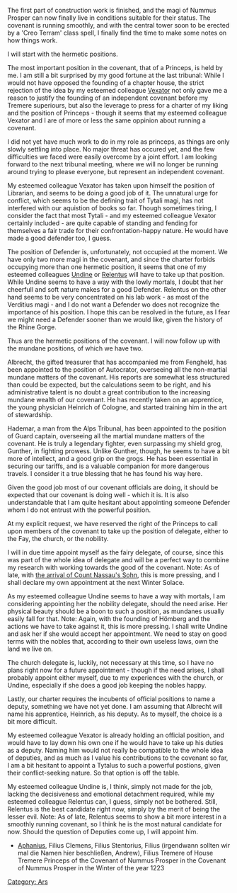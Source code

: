 The first part of construction work is finished, and the magi of Nummus
Prosper can now finally live in conditions suitable for their status.
The covenant is running smoothly, and with the central tower soon to be
erected by a 'Creo Terram' class spell, I finally find the time to make
some notes on how things work.

I will start with the hermetic positions.

The most important position in the covenant, that of a Princeps, is held
by me. I am still a bit surprised by my good fortune at the last
tribunal: While I would not have opposed the founding of a chapter
house, the strict rejection of the idea by my esteemed colleague
[Vexator](Vexator "wikilink") not only gave me a reason to justify the
founding of an independent covenant before my Tremere superiours, but
also the leverage to press for a charter of my liking and the position
of Princeps - though it seems that my esteemed colleague Vexator and I
are of more or less the same oppinion about running a covenant.

I did not yet have much work to do in my role as princeps, as things are
only slowly settling into place. No major threat has occured yet, and
the few difficulties we faced were easily overcome by a joint effort. I
am looking forward to the next tribunal meeting, where we will no longer
be running around trying to please everyone, but represent an
independent covenant.

My esteemed colleague Vexator has taken upon himself the position of
Librarian, and seems to be doing a good job of it. The unnatural urge
for conflict, which seems to be the defining trait of Tytali magi, has
not interfered with our aquistion of books so far. Though sometimes
tiring, I consider the fact that most Tytali - and my esteemed colleague
Vexator certainly included - are quite capable of standing and fending
for themselves a fair trade for their confrontation-happy nature. He
would have made a good defender too, I guess.

The position of Defender is, unfortunately, not occupied at the moment.
We have only two more magi in the covenant, and since the charter
forbids occupying more than one hermetic position, it seems that one of
my esteemed colleagues [Undine](Undine "wikilink") or
[Relentus](Relentus "wikilink") will have to take up that position.
While Undine seems to have a way with the lowly mortals, I doubt that
her cheerfull and soft nature makes for a good Defender. Relentus on the
other hand seems to be very concentrated on his lab work - as most of
the Verditius magi - and I do not want a Defender wo does not recognize
the importance of his position. I hope this can be resolved in the
future, as I fear we might need a Defender sooner than we would like,
given the history of the Rhine Gorge.

Thus are the hermetic positions of the covenant. I will now follow up
with the mundane positions, of which we have two.

Albrecht, the gifted treasurer that has accompanied me from Fengheld,
has been appointed to the position of Autocrator, overseeing all the
non-martial mundane matters of the covenant. His reports are somewhat
less structured than could be expected, but the calculations seem to be
right, and his administrative talent is no doubt a great contribution to
the increasing mundane wealth of our covenant. He has recently taken on
an apprentice, the young physician Heinrich of Cologne, and started
training him in the art of stewardship.

Hademar, a man from the Alps Tribunal, has been appointed to the
position of Guard captain, overseeing all the martial mundane matters of
the covenant. He is truly a legendary fighter, even surpassing my shield
grog, Gunther, in fighting prowess. Unlike Gunther, though, he seems to
have a bit more of intellect, and a good grip on the grogs. He has been
essential in securing our tariffs, and is a valuable companion for more
dangerous travels. I consider it a true blessing that he has found his
way here.

Given the good job most of our covenant officials are doing, it should
be expected that our covenant is doing well - which it is. It is also
understandable that I am quite hesitant about appointing someone
Defender whom I do not entrust with the powerful position.

At my explicit request, we have reserved the right of the Princeps to
call upon members of the covenant to take up the position of delegate,
either to the Fay, the church, or the nobility.

I will in due time appoint myself as the fairy delegate, of course,
since this was part of the whole idea of delegate and will be a perfect
way to combine my research with working towards the good of the
covenant. Note: As of late, with [the arrival of Count Nassau's
Sohn](Notes_on_the_measures_taken_against_the_disturbance_of_the_fairy_forest_by_the_settlement_attempt_made_by_the_nephew_of_the_count_of_Nassau "wikilink"),
this is more pressing, and I shall declare my own appointment at the
next Winter Solace.

As my esteemed colleague Undine seems to have a way with mortals, I am
considering appointing her the nobility delegate, should the need arise.
Her physical beauty should be a boon to such a position, as mundanes
usually easily fall for that. Note: Again, with the founding of Hömberg
and the actions we have to take against it, this is more pressing. I
shall write Undine and ask her if she would accept her appointment. We
need to stay on good terms with the nobles that, according to their own
useless laws, own the land we live on.

The church delegate is, luckily, not necessary at this time, so I have
no plans right now for a future appointment - though if the need arises,
I shall probably appoint either myself, due to my experiences with the
church, or Undine, especially if she does a good job keeping the nobles
happy.

Lastly, our charter requires the incubents of official positions to name
a deputy, something we have not yet done. I am assuming that Albrecht
will name his apprentice, Heinrich, as his deputy. As to myself, the
choice is a bit more difficult.

My esteemed colleague Vexator is already holding an official position,
and would have to lay down his own one if he would have to take up his
duties as a deputy. Naming him would not really be compatible to the
whole idea of deputies, and as much as I value his contributions to the
covenant so far, I am a bit hesitant to appoint a Tytalus to such a
powerful postions, given their conflict-seeking nature. So that option
is off the table.

My esteemed colleague Undine is, I think, simply not made for the job,
lacking the decisiveness and emotional detachment required, while my
esteemed colleague Relentus can, I guess, simply not be bothered. Still,
Relentus is the best candidate right now, simply by the merit of being
the lesser evil. Note: As of late, Relentus seems to show a bit more
interest in a smoothly running covenant, so I think he is the most
natural candidate for now. Should the question of Deputies come up, I
will appoint him.

  -
    [Aphanius](Aphanius "wikilink"), Filius Clemens, Filius Stentorius,
    Filius (irgendwann sollten wir mal die Namen hier beschließen,
    Andrew), Filius Tremere of House Tremere
    Princeps of the Covenant of Nummus Prosper
    in the Covenant of Nummus Prosper
    in the Winter of the year 1223

[Category: Ars](Category:_Ars "wikilink")